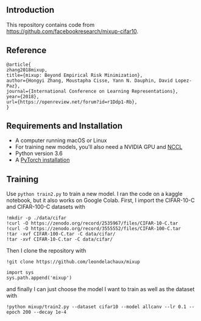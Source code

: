 ## Introduction
This repository contains code from https://github.com/facebookresearch/mixup-cifar10.

## Reference
```
@article{
zhang2018mixup,
title={mixup: Beyond Empirical Risk Minimization},
author={Hongyi Zhang, Moustapha Cisse, Yann N. Dauphin, David Lopez-Paz},
journal={International Conference on Learning Representations},
year={2018},
url={https://openreview.net/forum?id=r1Ddp1-Rb},
}
```

## Requirements and Installation
* A computer running macOS or Linux
* For training new models, you'll also need a NVIDIA GPU and [NCCL](https://github.com/NVIDIA/nccl)
* Python version 3.6
* A [PyTorch installation](http://pytorch.org/)

## Training
Use `python train2.py` to train a new model.
I ran the code on a kaggle notebook, but it also works on Google Colab.
First, I import the CIFAR-10-C and CIFAR-100-C datasets with

```
!mkdir -p ./data/cifar
!curl -O https://zenodo.org/record/2535967/files/CIFAR-10-C.tar
!curl -O https://zenodo.org/record/3555552/files/CIFAR-100-C.tar
!tar -xvf CIFAR-100-C.tar -C data/cifar/
!tar -xvf CIFAR-10-C.tar -C data/cifar/
```
Then I clone the repository with
```
!git clone https://github.com/leondelachaux/mixup
```
```
import sys
sys.path.append('mixup')
```
and finally I can just choose the model I want to train as well as the dataset with
```
!python mixup/train2.py --dataset cifar10 --model allcanv --lr 0.1 --epoch 200 --decay 1e-4
```
